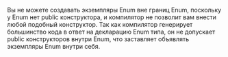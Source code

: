 Вы не можете создавать экземпляры Enum вне границ Enum, поскольку у Enum нет public конструктора, и компилятор не позволит вам внести любой подобный конструктор.
Так как компилятор генерирует большинство кода в ответ на декларацию Enum типа, он не допускает public конструкторов внутри Enum, что заставляет объявлять экземпляры Enum внутри себя.